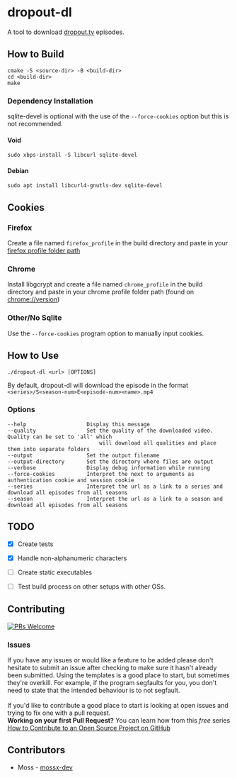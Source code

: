 # dropout-dl
A tool to download [dropout.tv](dropout.tv) episodes.


## How to Build
```
cmake -S <source-dir> -B <build-dir>
cd <build-dir>
make
```

### Dependency Installation
sqlite-devel is optional with the use of the `--force-cookies` option but this is not recommended.

#### Void
```
sudo xbps-install -S libcurl sqlite-devel
```

#### Debian
```
sudo apt install libcurl4-gnutls-dev sqlite-devel
```

## Cookies
### Firefox
Create a file named `firefox_profile` in the build directory and paste in your [firefox profile folder path](https://support.mozilla.org/en-US/kb/profiles-where-firefox-stores-user-data)
### Chrome
Install libgcrypt and create a file named `chrome_profile` in the build directory and paste in your chrome profile folder path (found on [chrome://version](chrome://version))
### Other/No Sqlite
Use the `--force-cookies` program option to manually input cookies.

## How to Use
```
./dropout-dl <url> [OPTIONS]
```
By default, dropout-dl will download the episode in the format `<series>/S<season-num>E<episode-num><name>.mp4`

### Options
```
--help                   Display this message
--quality                Set the quality of the downloaded video. Quality can be set to 'all' which
                             will download all qualities and place them into separate folders
--output                 Set the output filename
--output-directory       Set the directory where files are output
--verbose                Display debug information while running
--force-cookies          Interpret the next to arguments as authentication cookie and session cookie
--series                 Interpret the url as a link to a series and download all episodes from all seasons
--season                 Interpret the url as a link to a season and download all episodes from all seasons
```

## TODO
- [x] Create tests
- [x] Handle non-alphanumeric characters
- [ ] Create static executables
- [ ] Test build process on other setups with other OSs.


## Contributing
[![PRs Welcome](https://img.shields.io/badge/PRs-welcome-brightgreen.svg?style=flat-square)](https://makeapullrequest.com)
### Issues
If you have any issues or would like a feature to be added please don't hesitate to submit an issue after checking to make sure it hasn't already been submitted. Using the templates is a good place to start, but sometimes they're overkill. For example, if the program segfaults for you, you don't need to state that the intended behaviour is to not segfault. \
\
If you'd like to contribute a good place to start is looking at open issues and trying to fix one with a pull request. \
**Working on your first Pull Request?** You can learn how from this *free* series [How to Contribute to an Open Source Project on GitHub](https://kcd.im/pull-request)

## Contributors
- Moss - [mossx-dev](https://github.com/mossx-dev)


